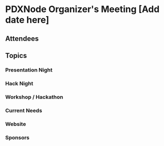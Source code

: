 # PDXNode Organizer's Meeting [Add date here]

## Attendees

## Topics
    
### Presentation Night

### Hack Night

### Workshop / Hackathon

### Current Needs

### Website

### Sponsors
